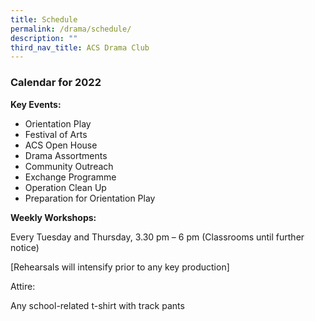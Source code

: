 ```yaml
---
title: Schedule
permalink: /drama/schedule/
description: ""
third_nav_title: ACS Drama Club
---
```

### Calendar for 2022

**Key Events:**

 *   Orientation Play
 *   Festival of Arts
 *   ACS Open House
 *   Drama Assortments
 *   Community Outreach
 *   Exchange Programme
 *   Operation Clean Up
 *   Preparation for Orientation Play

**Weekly Workshops:**

Every Tuesday and Thursday, 3.30 pm – 6 pm (Classrooms until further notice)

[Rehearsals will intensify prior to any key production]

Attire: 

Any school-related t-shirt with track pants